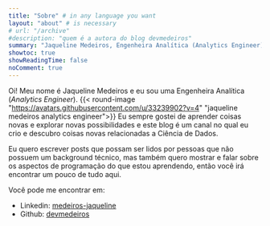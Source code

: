 ```yaml
---
title: "Sobre" # in any language you want
layout: "about" # is necessary
# url: "/archive"
#description: "quem é a autora do blog devmedeiros"
summary: "Jaqueline Medeiros, Engenheira Analítica (Analytics Engineer) apaixonada por Ciência de Dados. Descubra seu blog, onde ela une o técnico ao acessível, oferecendo conteúdo sobre programação e descobertas para leitores de diferentes níveis de conhecimento."
showtoc: true
showReadingTime: false
noComment: true
---
```


Oi! Meu nome é Jaqueline Medeiros e eu sou uma Engenheira Analítica (_Analytics Engineer_). {{< round-image "https://avatars.githubusercontent.com/u/33239902?v=4" "jaqueline medeiros analytics engineer">}} Eu sempre gostei de aprender coisas novas e explorar novas possibilidades e este blog é um canal no qual eu crio e descubro coisas novas relacionadas a Ciência de Dados.

Eu quero escrever posts que possam ser lidos por pessoas que não possuem um background técnico, mas também quero mostrar e falar sobre os aspectos de programação do que estou aprendendo, então você irá encontrar um pouco de tudo aqui.

Você pode me encontrar em:

- Linkedin: [medeiros-jaqueline](https://www.linkedin.com/in/medeiros-jaqueline/)
- Github: [devmedeiros](https://github.com/devmedeiros)
